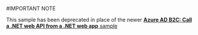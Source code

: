 #IMPORTANT NOTE

This sample has been deprecated in place of the newer [**Azure AD B2C: Call a .NET web API from a .NET web app** sample](https://github.com/Azure-Samples/active-directory-b2c-dotnet-webapp-and-webapi)
